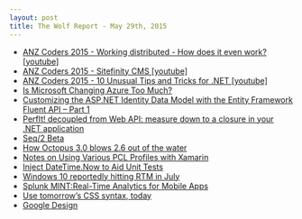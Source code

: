 ```yaml
---
layout: post
title: The Wolf Report - May 29th, 2015
---
```


- [ANZ Coders 2015 - Working distributed - How does it even work? [youtube]](https://www.youtube.com/watch?v=zElRj19g3c0)
- [ANZ Coders 2015 - Sitefinity CMS [youtube]](https://www.youtube.com/watch?v=S8pGu2w7b94)
- [ANZ Coders 2015 - 10 Unusual Tips and Tricks for .NET [youtube]](https://www.youtube.com/watch?v=dFg9z97ghyI)
- [Is Microsoft Changing Azure Too Much?](http://www.wintellect.com/devcenter/paulballard/is-microsoft-changing-azure-too-much)
- [Customizing the ASP.NET Identity Data Model with the Entity Framework Fluent API – Part 1](https://www.captechconsulting.com/blogs/Customizing-the-ASPNET-Identity-Data-Model-with-the-Entity-Framework-Fluent-API--Part-1)
- [PerfIt! decoupled from Web API: measure down to a closure in your .NET application](http://byterot.blogspot.com.au/2015/05/perfit-decoupled-from-web-api-measure-all-parts-of-your-.net-application-using-perfit-aspnetwebapi-telemetry-etw.html)
- [Seq/2 Beta](http://nblumhardt.com/2015/05/seq2-beta/)
- [How Octopus 3.0 blows 2.6 out of the water](http://octopusdeploy.com/blog/how-octopus-3.0-blows-2.6-out-of-the-water)
- [Notes on Using Various PCL Profiles with Xamarin](http://danrigby.com/2014/04/16/xamarin-pcl-profile-notes/)
- [Inject DateTime.Now to Aid Unit Tests](http://mikehadlow.blogspot.com.au/2015/05/if-you-have-logic-that-relies-on.html)
- [Windows 10 reportedly hitting RTM in July](http://www.windowscentral.com/windows-10-likely-hit-rtm-status-july)
- [Splunk MINT:Real-Time Analytics for Mobile Apps](http://www.splunk.com/en_us/products/splunk-mint.html)
- [Use tomorrow’s CSS syntax, today](http://cssnext.io/)
- [Google Design](http://www.google.com/design/)
